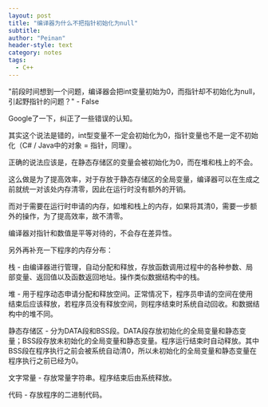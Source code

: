 ```yaml
---
layout: post
title: "编译器为什么不把指针初始化为null"
subtitle:
author: "Peinan"
header-style: text
category: notes
tags:
  - C++
---
```


"前段时间想到一个问题，编译器会把int变量初始为0，而指针却不初始化为null，引起野指针的问题？" - False

Google了一下，纠正了一些错误的认知。

其实这个说法是错的，int型变量不一定会初始化为0，指针变量也不是一定不初始化（C# / Java中的对象 = 指针，同理）。

正确的说法应该是，在静态存储区的变量会被初始化为0，而在堆和栈上的不会。

这么做是为了提高效率，对于存放于静态存储区的全局变量，编译器可以在生成之前就统一对该处内存清零，因此在运行时没有额外的开销。

而对于需要在运行时申请的内存，如堆和栈上的内存，如果将其清0，需要一步额外的操作，为了提高效率，故不清零。

编译器对指针和数值是平等对待的，不会存在差异性。

另外再补充一下程序的内存分布：

栈 - 由编译器进行管理，自动分配和释放，存放函数调用过程中的各种参数、局部变量、返回值以及函数返回地址。操作类似数据结构中的栈。

堆 - 用于程序动态申请分配和释放空间。正常情况下，程序员申请的空间在使用结束后应该释放，若程序员没有释放空间，则程序结束时系统自动回收。和数据结构中的堆不同。

静态存储区 - 分为DATA段和BSS段。DATA段存放初始化的全局变量和静态变量；BSS段存放未初始化的全局变量和静态变量。程序运行结束时自动释放。其中BSS段在程序执行之前会被系统自动清0，所以未初始化的全局变量和静态变量在程序执行之前已经为0。

文字常量 - 存放常量字符串。程序结束后由系统释放。

代码 - 存放程序的二进制代码。